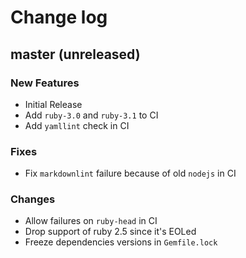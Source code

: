 # Change log

## master (unreleased)

### New Features

* Initial Release
* Add `ruby-3.0` and `ruby-3.1` to CI
* Add `yamllint` check in CI

### Fixes

* Fix `markdownlint` failure because of old `nodejs` in CI

### Changes

* Allow failures on `ruby-head` in CI
* Drop support of ruby 2.5 since it's EOLed
* Freeze dependencies versions in `Gemfile.lock`
